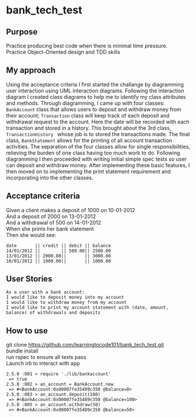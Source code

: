 # bank_tech_test

## Purpose
Practice producing best code when there is minimal time pressure.  
Practice Object-Oriented design and TDD skills

## My approach
Using the acceptance criteria I first started the challange by diagramming user interaction using UML interaction diagrams. Following the interaction diagram I created class diagrams to help me to identify my class attributes and methods. Through diagramming, I came up with four classes: ```BankAccount``` class that allows users to deposit and withdraw money from their account; ```Transaction``` class will keep track of each deposit and withdrawal request to the account. Here the date will be recorded with each transaction and stored in a history. This brought about the 3rd class, ```TransactionHistory ``` whose job is to stored the transactions made. The final class, ```BankStatement``` allows for the printing of all account transaction activities. The separation of the four classes allow for single responsibilities, relieving the burden of one class having too much work to do.
Following diagramming I then proceeded with writing initial simple spec tests so user can deposit and withdraw money.
After implementing these basic features, I then moved on to implementing the print statement requirement and incorporating into the other classes.

## Acceptance criteria
Given a client makes a deposit of 1000 on 10-01-2012  
And a deposit of 2000 on 13-01-2012  
And a withdrawal of 500 on 14-01-2012  
When she prints her bank statement  
Then she would see:  
```
date       || credit || debit || balance
14/01/2012 ||        || 500.00|| 2500.00
13/01/2012 || 2000.00||       || 3000.00
10/01/2012 || 1000.00||       || 1000.00
```
## User Stories
```
As a user with a bank account:  
I would like to deposit money into my account  
I would like to withdraw money from my account  
I would like to print my account statement with (date, amount, balance) of withdrawals and deposits  
```

## How to use
git clone https://github.com/learningtocode101/bank_tech_test.git  
bundle install  
run rspec to ensure all tests pass   
Launch irb to interact with app 

```
2.5.0 :001 > require './lib/bankaccount'
 => true 
2.5.0 :002 > an_account = BankAccount.new
 => #<BankAccount:0x00007fe35489c350 @balance=0> 
2.5.0 :003 > an_account.deposit(100)
 => #<BankAccount:0x00007fe35489c350 @balance=100> 
2.5.0 :005 > an_account.withdraw(50)
 => #<BankAccount:0x00007fe35489c350 @balance=50> 
```
 
